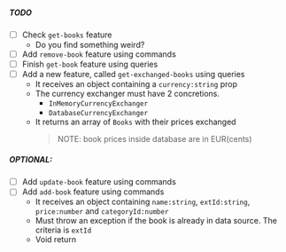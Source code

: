 ##### TODO

- [ ] Check `get-books` feature
  - Do you find something weird?
- [ ] Add `remove-book` feature using commands
- [ ] Finish `get-book` feature using queries
- [ ] Add a new feature, called `get-exchanged-books` using queries
  - It receives an object containing a `currency:string` prop
  - The currency exchanger must have 2 concretions.
    - `InMemoryCurrencyExchanger`
    - `DatabaseCurrencyExchanger`
  - It returns an array of `Books` with their prices exchanged
    > NOTE: book prices inside database are in EUR(cents)

##### OPTIONAL:

- [ ] Add `update-book` feature using commands
- [ ] Add `add-book` feature using commands
  - It receives an object containing `name:string`, `extId:string`, `price:number` and `categoryId:number`
  - Must throw an exception if the book is already in data source. The criteria is `extId`
  - Void return
